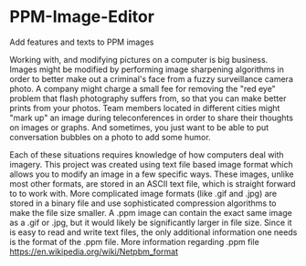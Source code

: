 # PPM-Image-Editor
Add features and texts to PPM images

Working with, and modifying pictures on a computer is big business. Images might be modified by performing image sharpening algorithms in order to better make out a criminal's face from a fuzzy surveillance camera photo. A company might charge a small fee for removing the "red eye" problem that flash photography suffers from, so that you can make better prints from your photos. Team members located in different cities might "mark up" an image during teleconferences in order to share their thoughts on images or graphs. And sometimes, you just want to be able to put conversation bubbles on a photo to add some humor.

Each of these situations requires knowledge of how computers deal with imagery. This project was created using text file based image format which allows you to modify an image in a few specific ways. These images, unlike most other formats, are stored in an ASCII text file, which is straight forward to to work with. More complicated image formats (like .gif and .jpg) are stored in a binary file and use sophisticated compression algorithms to make the file size smaller. A .ppm image can contain the exact same image as a .gif or .jpg, but it would likely be significantly larger in file size. Since it is easy to read and write text files, the only additional information one needs is the format of the .ppm file. More information regarding .ppm file https://en.wikipedia.org/wiki/Netpbm_format

